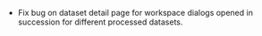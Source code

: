 - Fix bug on dataset detail page for workspace dialogs opened in succession for different processed datasets. 